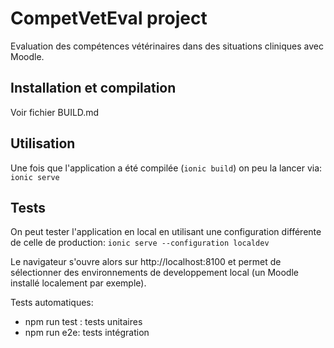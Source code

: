 # CompetVetEval project

Evaluation des compétences vétérinaires dans des situations cliniques avec Moodle.

## Installation et compilation

Voir fichier BUILD.md

## Utilisation

Une fois que l'application a été compilée (`ionic build`) on peu la lancer via: `ionic serve`

## Tests

On peut tester l'application en local en utilisant une configuration différente de celle de production: `ionic serve --configuration localdev`

Le navigateur s'ouvre alors sur http://localhost:8100 et permet de sélectionner des environnements de developpement local (un Moodle installé
localement par exemple).

Tests automatiques:

- npm run test : tests unitaires
- npm run e2e: tests intégration
